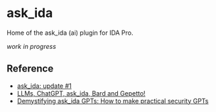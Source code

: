 # ask_ida

Home of the ask_ida (ai) plugin for IDA Pro.

*work in progress*

## Reference

- [ask_ida: update #1](https://www.youtube.com/watch?v=nknwJQeWo7Y)
- [LLMs, ChatGPT, ask_ida, Bard and Gepetto!](https://www.youtube.com/watch?v=bK80Bt9uRvo)
- [Demystifying ask_ida GPTs: How to make practical security GPTs](https://www.youtube.com/watch?v=u_5-I8Hcouk)
  
